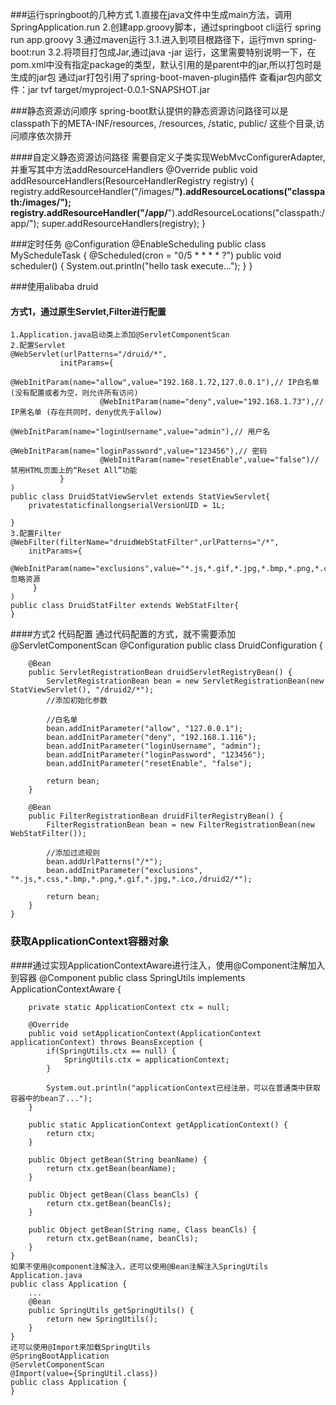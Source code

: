 ###运行springboot的几种方式
	1.直接在java文件中生成main方法，调用SpringApplication.run
	2.创建app.groovy脚本，通过springboot cli运行  spring run app.groovy
	3.通过maven运行
		3.1.进入到项目根路径下，运行mvn spring-boot:run
		3.2.将项目打包成Jar,通过java -jar 运行，这里需要特别说明一下，在pom.xml中没有指定package的类型，默认引用的是parent中的jar,所以打包时是生成的jar包
通过jar打包引用了spring-boot-maven-plugin插件
  查看jar包内部文件：jar tvf target/myproject-0.0.1-SNAPSHOT.jar
  
###静态资源访问顺序
    spring-boot默认提供的静态资源访问路径可以是classpath下的META-INF/resources, /resources, /static, public/
    这些个目录,访问顺序依次排开
    
####自定义静态资源访问路径
    需要自定义子类实现WebMvcConfigurerAdapter,并重写其中方法addResourceHandlers
    @Override
    public void addResourceHandlers(ResourceHandlerRegistry registry) {
        registry.addResourceHandler("/images/**").addResourceLocations("classpath:/images/");
        registry.addResourceHandler("/app/**").addResourceLocations("classpath:/app/");
        super.addResourceHandlers(registry);
    }
    
    
###定时任务
    @Configuration
    @EnableScheduling
    public class MyScheduleTask {
        @Scheduled(cron = "0/5 * * * * ?")
        public void scheduler() {
            System.out.println("hello task execute...");
        }
    }

    
###使用alibaba druid
#### 方式1，通过原生Servlet,Filter进行配置

    1.Application.java启动类上添加@ServletComponentScan
    2.配置Servlet
    @WebServlet(urlPatterns="/druid/*",
               initParams={
                       @WebInitParam(name="allow",value="192.168.1.72,127.0.0.1"),// IP白名单 (没有配置或者为空，则允许所有访问)
                        @WebInitParam(name="deny",value="192.168.1.73"),// IP黑名单 (存在共同时，deny优先于allow)
                        @WebInitParam(name="loginUsername",value="admin"),// 用户名
                        @WebInitParam(name="loginPassword",value="123456"),// 密码
                        @WebInitParam(name="resetEnable",value="false")// 禁用HTML页面上的“Reset All”功能
               }
    )
    public class DruidStatViewServlet extends StatViewServlet{
        privatestaticfinallongserialVersionUID = 1L;
       
    }
    3.配置Filter
    @WebFilter(filterName="druidWebStatFilter",urlPatterns="/*",
        initParams={
                 @WebInitParam(name="exclusions",value="*.js,*.gif,*.jpg,*.bmp,*.png,*.css,*.ico,/druid/*")// 忽略资源
         }
    )
    public class DruidStatFilter extends WebStatFilter{
    }
####方式2 代码配置
    通过代码配置的方式，就不需要添加@ServletComponentScan
    @Configuration
    public class DruidConfiguration {
    
        @Bean
        public ServletRegistrationBean druidServletRegistryBean() {
            ServletRegistrationBean bean = new ServletRegistrationBean(new StatViewServlet(), "/druid2/*");
            //添加初始化参数
    
            //白名单
            bean.addInitParameter("allow", "127.0.0.1");
            bean.addInitParameter("deny", "192.168.1.116");
            bean.addInitParameter("loginUsername", "admin");
            bean.addInitParameter("loginPassword", "123456");
            bean.addInitParameter("resetEnable", "false");
    
            return bean;
        }
    
        @Bean
        public FilterRegistrationBean druidFilterRegistryBean() {
            FilterRegistrationBean bean = new FilterRegistrationBean(new WebStatFilter());
    
            //添加过滤规则
            bean.addUrlPatterns("/*");
            bean.addInitParameter("exclusions", "*.js,*.css,*.bmp,*.png,*.gif,*.jpg,*.ico,/druid2/*");
    
            return bean;
        }
    }
    
### 获取ApplicationContext容器对象
####通过实现ApplicationContextAware进行注入，使用@Component注解加入到容器
    @Component
    public class SpringUtils implements ApplicationContextAware {
    
        private static ApplicationContext ctx = null;
    
        @Override
        public void setApplicationContext(ApplicationContext applicationContext) throws BeansException {
            if(SpringUtils.ctx == null) {
                SpringUtils.ctx = applicationContext;
            }
    
            System.out.println("applicationContext已经注册，可以在普通类中获取容器中的bean了...");
        }
    
        public static ApplicationContext getApplicationContext() {
            return ctx;
        }
    
        public Object getBean(String beanName) {
            return ctx.getBean(beanName);
        }
    
        public Object getBean(Class beanCls) {
            return ctx.getBean(beanCls);
        }
    
        public Object getBean(String name, Class beanCls) {
            return ctx.getBean(name, beanCls);
        }
    }
    如果不使用@component注解注入，还可以使用@Bean注解注入SpringUtils
    Application.java
    public class Application {
        ...
        @Bean 
        public SpringUtils getSpringUtils() {
            return new SpringUtils();
        }
    }
    还可以使用@Import来加载SpringUtils
    @SpringBootApplication
    @ServletComponentScan
    @Import(value={SpringUtil.class})
    public class Application {
    }